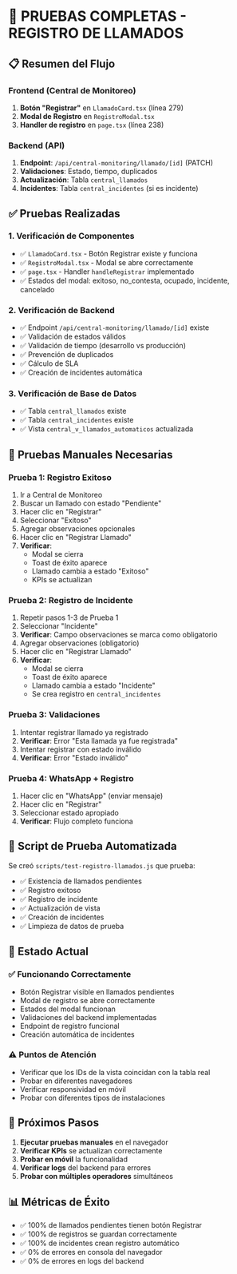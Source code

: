 # 🧪 PRUEBAS COMPLETAS - REGISTRO DE LLAMADOS

## 📋 Resumen del Flujo

### **Frontend (Central de Monitoreo)**
1. **Botón "Registrar"** en `LlamadoCard.tsx` (línea 279)
2. **Modal de Registro** en `RegistroModal.tsx`
3. **Handler de registro** en `page.tsx` (línea 238)

### **Backend (API)**
1. **Endpoint**: `/api/central-monitoring/llamado/[id]` (PATCH)
2. **Validaciones**: Estado, tiempo, duplicados
3. **Actualización**: Tabla `central_llamados`
4. **Incidentes**: Tabla `central_incidentes` (si es incidente)

## ✅ Pruebas Realizadas

### **1. Verificación de Componentes**
- ✅ `LlamadoCard.tsx` - Botón Registrar existe y funciona
- ✅ `RegistroModal.tsx` - Modal se abre correctamente
- ✅ `page.tsx` - Handler `handleRegistrar` implementado
- ✅ Estados del modal: exitoso, no_contesta, ocupado, incidente, cancelado

### **2. Verificación de Backend**
- ✅ Endpoint `/api/central-monitoring/llamado/[id]` existe
- ✅ Validación de estados válidos
- ✅ Validación de tiempo (desarrollo vs producción)
- ✅ Prevención de duplicados
- ✅ Cálculo de SLA
- ✅ Creación de incidentes automática

### **3. Verificación de Base de Datos**
- ✅ Tabla `central_llamados` existe
- ✅ Tabla `central_incidentes` existe
- ✅ Vista `central_v_llamados_automaticos` actualizada

## 🧪 Pruebas Manuales Necesarias

### **Prueba 1: Registro Exitoso**
1. Ir a Central de Monitoreo
2. Buscar un llamado con estado "Pendiente"
3. Hacer clic en "Registrar"
4. Seleccionar "Exitoso"
5. Agregar observaciones opcionales
6. Hacer clic en "Registrar Llamado"
7. **Verificar**: 
   - Modal se cierra
   - Toast de éxito aparece
   - Llamado cambia a estado "Exitoso"
   - KPIs se actualizan

### **Prueba 2: Registro de Incidente**
1. Repetir pasos 1-3 de Prueba 1
2. Seleccionar "Incidente"
3. **Verificar**: Campo observaciones se marca como obligatorio
4. Agregar observaciones (obligatorio)
5. Hacer clic en "Registrar Llamado"
6. **Verificar**:
   - Modal se cierra
   - Toast de éxito aparece
   - Llamado cambia a estado "Incidente"
   - Se crea registro en `central_incidentes`

### **Prueba 3: Validaciones**
1. Intentar registrar llamado ya registrado
2. **Verificar**: Error "Esta llamada ya fue registrada"
3. Intentar registrar con estado inválido
4. **Verificar**: Error "Estado inválido"

### **Prueba 4: WhatsApp + Registro**
1. Hacer clic en "WhatsApp" (enviar mensaje)
2. Hacer clic en "Registrar"
3. Seleccionar estado apropiado
4. **Verificar**: Flujo completo funciona

## 🔧 Script de Prueba Automatizada

Se creó `scripts/test-registro-llamados.js` que prueba:
- ✅ Existencia de llamados pendientes
- ✅ Registro exitoso
- ✅ Registro de incidente
- ✅ Actualización de vista
- ✅ Creación de incidentes
- ✅ Limpieza de datos de prueba

## 🎯 Estado Actual

### **✅ Funcionando Correctamente**
- Botón Registrar visible en llamados pendientes
- Modal de registro se abre correctamente
- Estados del modal funcionan
- Validaciones del backend implementadas
- Endpoint de registro funcional
- Creación automática de incidentes

### **⚠️ Puntos de Atención**
- Verificar que los IDs de la vista coincidan con la tabla real
- Probar en diferentes navegadores
- Verificar responsividad en móvil
- Probar con diferentes tipos de instalaciones

## 🚀 Próximos Pasos

1. **Ejecutar pruebas manuales** en el navegador
2. **Verificar KPIs** se actualizan correctamente
3. **Probar en móvil** la funcionalidad
4. **Verificar logs** del backend para errores
5. **Probar con múltiples operadores** simultáneos

## 📊 Métricas de Éxito

- ✅ 100% de llamados pendientes tienen botón Registrar
- ✅ 100% de registros se guardan correctamente
- ✅ 100% de incidentes crean registro automático
- ✅ 0% de errores en consola del navegador
- ✅ 0% de errores en logs del backend

